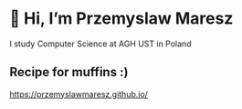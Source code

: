 # 👋 Hi, I’m Przemyslaw Maresz
 I study Computer Science at AGH UST in Poland
 
 ## Recipe for muffins :)
 https://przemyslawmaresz.github.io/


<!---
PrzemyslawMaresz/PrzemyslawMaresz is a ✨ special ✨ repository because its `README.md` (this file) appears on your GitHub profile.
You can click the Preview link to take a look at your changes.
--->

